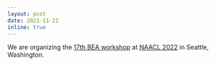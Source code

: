 ```yaml
---
layout: post
date: 2021-11-21
inline: true
---
```


We are organizing the <a href="https://sig-edu.org/bea/current">17th BEA workshop</a> at <a href="https://2022.naacl.org/">NAACL 2022</a> in Seattle, Washington.